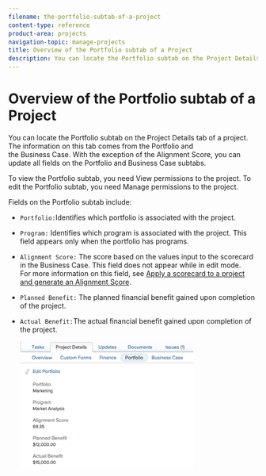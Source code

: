 ```yaml
---
filename: the-portfolio-subtab-of-a-project
content-type: reference
product-area: projects
navigation-topic: manage-projects
title: Overview of the Portfolio subtab of a Project
description: You can locate the Portfolio subtab on the Project Details tab of a project. The information on this tab comes from the Portfolio and the Business Case. With the exception of the Alignment Score, you can update all fields on the Portfolio and Business Case subtabs.
---
```


# Overview of the Portfolio subtab of a Project

You can locate the Portfolio&nbsp;subtab on the Project Details tab of a project. The information on this tab comes from the Portfolio&nbsp;and the&nbsp;Business&nbsp;Case.&nbsp;With the exception of the Alignment Score, you can update all fields on the Portfolio&nbsp;and Business&nbsp;Case subtabs.

To view the Portfolio subtab, you need View permissions to the project. To edit the Portfolio subtab, you need Manage permissions to the project.

Fields on the Portfolio subtab include:

* `Portfolio:`Identifies which portfolio is associated with the project. &nbsp;
* `Program:` Identifies which program is associated&nbsp;with the project. This field appears only when the portfolio has programs.
* `Alignment Score:` The score based on the values input to the&nbsp;scorecard in the Business&nbsp;Case. This field does not appear while in edit mode.  
  For more information on this field, see [Apply a scorecard to a project and generate an Alignment Score](../../../manage-work/projects/define-a-business-case/apply-scorecard-to-project-to-generate-alignment-score.md).

* `Planned Benefit:` The planned financial benefit gained upon completion of the project.&nbsp;
* `Actual Benefit:`The actual financial benefit gained upon completion of the project.&nbsp;

  ![Screen_Shot_2018-07-02_at_10.39.29_AM.png](assets/screen-shot-2018-07-02-at-10.39.29-am-350x260.png)

